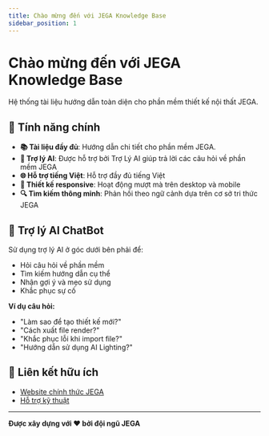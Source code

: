 ```yaml
---
title: Chào mừng đến với JEGA Knowledge Base
sidebar_position: 1
---
```


# Chào mừng đến với JEGA Knowledge Base

Hệ thống tài liệu hướng dẫn toàn diện cho phần mềm thiết kế nội thất JEGA.

## 🚀 Tính năng chính

- **📚 Tài liệu đầy đủ**: Hướng dẫn chi tiết cho phần mềm JEGA.
- **🤖 Trợ lý AI**: Được hỗ trợ bởi Trợ Lý AI giúp trả lời các câu hỏi về phần mềm JEGA
- **🌐 Hỗ trợ tiếng Việt**: Hỗ trợ đầy đủ tiếng Việt
- **📱 Thiết kế responsive**: Hoạt động mượt mà trên desktop và mobile
- **🔍 Tìm kiếm thông minh**: Phản hồi theo ngữ cảnh dựa trên cơ sở tri thức JEGA

## 💬 Trợ lý AI ChatBot

Sử dụng trợ lý AI ở góc dưới bên phải để:
- Hỏi câu hỏi về phần mềm
- Tìm kiếm hướng dẫn cụ thể  
- Nhận gợi ý và mẹo sử dụng
- Khắc phục sự cố

**Ví dụ câu hỏi:**
- "Làm sao để tạo thiết kế mới?"
- "Cách xuất file render?"
- "Khắc phục lỗi khi import file?"
- "Hướng dẫn sử dụng AI Lighting?"

## 🔗 Liên kết hữu ích

- [Website chính thức JEGA](https://jega.vn)
- [Hỗ trợ kỹ thuật](https://jega.vn/vi/trung-tam-tro-giup)

---

**Được xây dựng với ❤️ bởi đội ngũ JEGA**